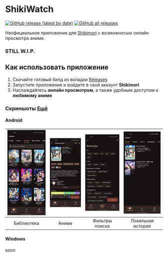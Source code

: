 # ShikiWatch
[![GitHub release (latest by date)](https://img.shields.io/github/v/release/wheremyfiji/ShikiWatch)](https://github.com/wheremyfiji/ShikiWatch/releases/latest/) [![GitHub all releases](https://img.shields.io/github/downloads/wheremyfiji/ShikiWatch/total?label=All%20Downloads)](https://github.com/wheremyfiji/ShikiWatch/releases/latest/)

Неофициальное приложение для [Shikimori](https://shikimori.me/) с возможносью онлайн просмотра аниме.

### STILL W.I.P.

## Как использовать приложение

1. Скачайте готовый билд из вкладки [Releases](https://github.com/wheremyfiji/ShikiWatch/releases)
2. Запустите приложение и войдите в свой аккаунт **Shikimori**
3. Наслаждайтесь **онлайн просмотром**, а также удобным доступом к **любимому аниме**

### Скриншоты [Ещё](https://github.com/wheremyfiji/ShikiWatch/tree/master/screenshots)

#### Android

| <img src="screenshots/scr-andr-library.jpg?raw=true" width="200"/> | <img src="screenshots/scr-andr-anime_info.jpg?raw=true" width="200"/> | <img src="screenshots/scr-andr-search-filters.jpg?raw=true" width="200"/> |<img src="screenshots/scr-andr-local_history.jpg" width="200"/> |
| :--: | :--: | :--: | :--: |
|Библиотека|Аниме|Фильтры поиска|Локальная история|

#### Windows
soon
